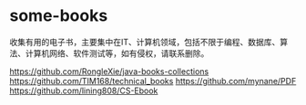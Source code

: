 # some-books
收集有用的电子书，主要集中在IT、计算机领域，包括不限于编程、数据库、算法、计算机网络、软件测试等，如有侵权，请联系删除。

https://github.com/RongleXie/java-books-collections
https://github.com/TIM168/technical_books
https://github.com/mynane/PDF
https://github.com/lining808/CS-Ebook
